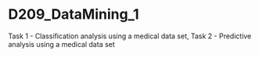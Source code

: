 # D209_DataMining_1

Task 1 - Classification analysis using a medical data set, Task 2 - Predictive analysis using a medical data set
